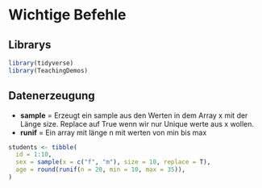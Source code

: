 # Wichtige Befehle
## Librarys
```R
library(tidyverse)
library(TeachingDemos)
```

## Datenerzeugung
- **sample** = Erzeugt ein sample aus den Werten in dem Array x mit der Länge size. Replace auf True wenn wir nur Unique werte aus x wollen.
- **runif** = Ein array mit länge n mit werten von min bis max
```R
students <- tibble(
  id = 1:10,
  sex = sample(x = c("f", "m"), size = 10, replace = T),
  age = round(runif(n = 20, min = 10, max = 35)),
)
```
